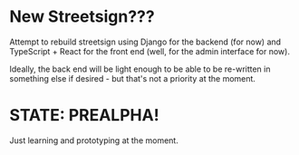 # New Streetsign???

Attempt to rebuild streetsign using Django for the backend (for now) and
TypeScript + React for the front end (well, for the admin interface for now).

Ideally, the back end will be light enough to be able to be re-written in
something else if desired - but that's not a priority at the moment.

# STATE: PREALPHA!

Just learning and prototyping at the moment.
